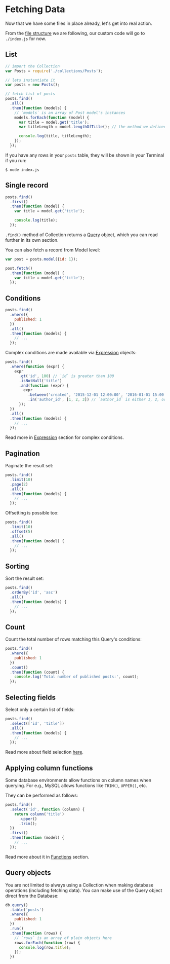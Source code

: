# Fetching Data

Now that we have some files in place already, let's get into real action.

From the [file structure](./FileStructure.md) we are following, our custom code will go to `./index.js` for now.


## List

```js
// import the Collection
var Posts = require('./collections/Posts');

// lets instantiate it
var posts = new Posts();

// fetch list of posts
posts.find()
  .all()
  .then(function (models) {
    // `models` is an array of Post model's instances
    models.forEach(function (model) {
      var title = model.get('title');
      var titleLength = model.lengthOfTitle(); // the method we defined ourselves

      console.log(title, titleLength);
    });
  });
```

If you have any rows in your `posts` table, they will be shown in your Terminal if you run:

```
$ node index.js
```

## Single record

```js
posts.find()
  .first()
  .then(function (model) {
    var title = model.get('title');

    console.log(title);
  });
```

`.find()` method of Collection returns a [Query](../query) object, which you can read further in its own section.

You can also fetch a record from Model level:

```js
var post = posts.model({id: 1});

post.fetch()
  .then(function (model) {
    var title = model.get('title');
  });
```

## Conditions

```js
posts.find()
  .where({
    published: 1
  })
  .all()
  .then(function (models) {
    // ...
  });
```

Complex conditions are made available via [Expression](../expression) objects:

```js
posts.find()
  .where(function (expr) {
    expr
      .gt('id', 100) // `id` is greater than 100
      .isNotNull('title')
      .and(function (expr) {
        expr
          .between('created', '2015-12-01 12:00:00', '2016-01-01 15:00:00')
          .in('author_id', [1, 2, 3]) // `author_id` is either 1, 2, or 3
      });
  })
  .all()
  .then(function (models) {
    // ...
  });
```

Read more in [Expression](../expression) section for complex conditions.

## Pagination

Paginate the result set:

```js
posts.find()
  .limit(10)
  .page(2)
  .all()
  .then(function (models) {
    // ...
  });
```

Offsetting is possible too:

```js
posts.find()
  .limit(10)
  .offset(5)
  .all()
  .then(function (model) {
    // ...
  });
```

## Sorting

Sort the result set:

```js
posts.find()
  .orderBy('id', 'asc')
  .all()
  .then(function (models) {
    // ...
  });
```

## Count

Count the total number of rows matching this Query's conditions:

```js
posts.find()
  .where({
    published: 1
  })
  .count()
  .then(function (count) {
    console.log('Total number of published posts:', count);
  });
```

## Selecting fields

Select only a certain list of fields:

```js
posts.find()
  .select(['id', 'title'])
  .all()
  .then(function (models) {
    // ...
  });
```

Read more about field selection [here](../query/Methods.html#select).

## Applying column functions

Some database environments allow functions on column names when querying. For e.g., MySQL allows functions like `TRIM()`, `UPPER()`, etc.

They can be performed as follows:

```js
posts.find()
  .select('id', function (column) {
    return column('title')
      .upper()
      .trim();
  })
  .first()
  .then(function (model) {
    // ...
  });
```

Read more about it in [Functions](../functions) section.

## Query objects

You are not limited to always using a Collection when making database operations (including fetching data). You can make use of the Query object direct from the Database:

```js
db.query()
  .table('posts')
  .where({
    published: 1
  })
  .run()
  .then(function (rows) {
    // `rows` is an array of plain objects here
    rows.forEach(function (row) {
      console.log(row.title);
    });
  })
```
